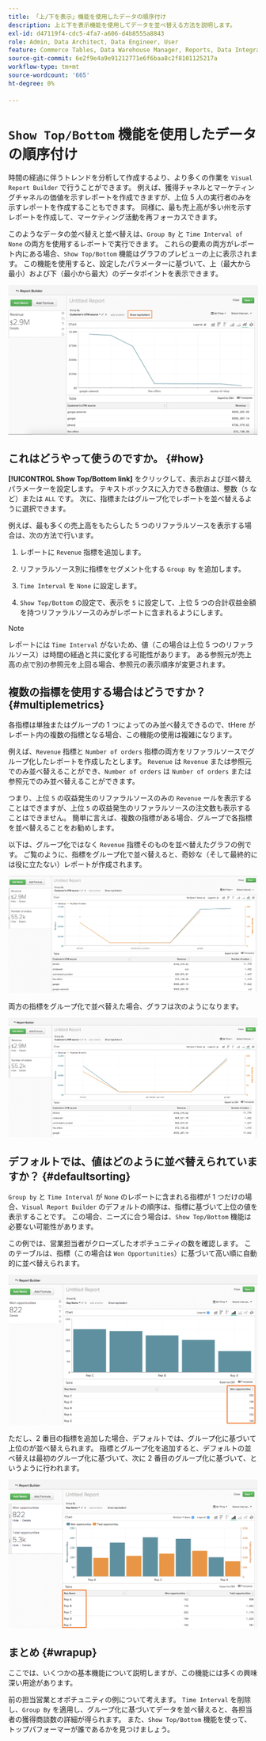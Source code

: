 ```yaml
---
title: 「上/下を表示」機能を使用したデータの順序付け
description: 上と下を表示機能を使用してデータを並べ替える方法を説明します。
exl-id: d47119f4-cdc5-4fa7-a606-d4b8555a8843
role: Admin, Data Architect, Data Engineer, User
feature: Commerce Tables, Data Warehouse Manager, Reports, Data Integration
source-git-commit: 6e2f9e4a9e91212771e6f6baa8c2f8101125217a
workflow-type: tm+mt
source-wordcount: '665'
ht-degree: 0%

---
```


# `Show Top/Bottom` 機能を使用したデータの順序付け

時間の経過に伴うトレンドを分析して作成するより、より多くの作業を `Visual Report Builder` で行うことができます。 例えば、獲得チャネルとマーケティングチャネルの価値を示すレポートを作成できますが、上位 5 人の実行者のみを示すレポートを作成することもできます。 同様に、最も売上高が多い州を示すレポートを作成して、マーケティング活動を再フォーカスできます。

このようなデータの並べ替えと並べ替えは、`Group By` と `Time Interval of None` の両方を使用するレポートで実行できます。 これらの要素の両方がレポート内にある場合、`Show Top/Bottom` 機能はグラフのプレビューの上に表示されます。 この機能を使用すると、設定したパラメーターに基づいて、上（最大から最小）および下（最小から最大）のデータポイントを表示できます。

![ ビジュアルReport Builderで上/下機能を表示します。](../../assets/Show_Top_Bottom.png)

## これはどうやって使うのですか。 {#how}

**[!UICONTROL Show Top/Bottom link]** をクリックして、表示および並べ替えパラメーターを設定します。 テキストボックスに入力できる数値は、整数（`5` など）または `ALL` です。 次に、指標またはグループ化でレポートを並べ替えるように選択できます。

例えば、最も多くの売上高をもたらした 5 つのリファラルソースを表示する場合は、次の方法で行います。

1. レポートに `Revenue` 指標を追加します。

1. リファラルソース別に指標をセグメント化する `Group By` を追加します。

1. `Time Interval` を `None` に設定します。

1. `Show Top/Bottom` の設定で、表示を `5` に設定して、上位 5 つの合計収益金額を持つリファラルソースのみがレポートに含まれるようにします。

>[!NOTE]
>
>レポートには `Time Interval` がないため、値（この場合は上位 5 つのリファラルソース）は時間の経過と共に変化する可能性があります。 ある参照元が売上高の点で別の参照元を上回る場合、参照元の表示順序が変更されます。

## 複数の指標を使用する場合はどうですか？ {#multiplemetrics}

各指標は単独またはグループの 1 つによってのみ並べ替えできるので、tHere がレポート内の複数の指標となる場合、この機能の使用は複雑になります。

例えば、`Revenue` 指標と `Number of orders` 指標の両方をリファラルソースでグループ化したレポートを作成したとします。 `Revenue` は `Revenue` または参照元でのみ並べ替えることができ、`Number of orders` は `Number of orders` または参照元でのみ並べ替えることができます。

つまり、上位 `5` の収益発生のリファラルソースのみの `Revenue` ールを表示することはできますが、上位 `5` の収益発生のリファラルソースの注文数も表示することはできません。 簡単に言えば、複数の指標がある場合、グループで各指標を並べ替えることをお勧めします。

以下は、グループ化ではなく `Revenue` 指標そのものを並べ替えたグラフの例です。 ご覧のように、指標をグループ化で並べ替えると、奇妙な（そして最終的には役に立たない）レポートが作成されます。

![ 不審で役に立たないレポートの結果 ](../../assets/strange-report-results.png)

両方の指標をグループ化で並べ替えた場合、グラフは次のようになります。

![ グループ化による両方の指標の並べ替え ](../../assets/sort-metrics-by-grouping.png)

## デフォルトでは、値はどのように並べ替えられていますか？ {#defaultsorting}

`Group by` と `Time Interval` が `None` のレポートに含まれる指標が 1 つだけの場合、`Visual Report Builder` のデフォルトの順序は、指標に基づいて上位の値を表示することです。 この場合、ニーズに合う場合は、`Show Top/Bottom` 機能は必要ない可能性があります。

この例では、営業担当者がクローズしたオポチュニティの数を確認します。 このテーブルは、指標（この場合は `Won Opportunities`）に基づいて高い順に自動的に並べ替えられます。

![ 指標による並べ替え ](../../assets/Ordered_by_metric.png)

ただし、2 番目の指標を追加した場合、デフォルトでは、グループ化に基づいて上位のが並べ替えられます。 指標とグループ化を追加すると、デフォルトの並べ替えは最初のグループ化に基づいて、次に 2 番目のグループ化に基づいて、というように行われます。

![ グループ化による順序付け ](../../assets/Ordered_by_grouping.png)

## まとめ {#wrapup}

ここでは、いくつかの基本機能について説明しますが、この機能には多くの興味深い用途があります。

前の担当営業とオポチュニティの例について考えます。 `Time Interval` を削除し、`Group By` を適用し、グループ化に基づいてデータを並べ替えると、各担当者の獲得商談数の詳細が得られます。 また、`Show Top/Bottom` 機能を使って、トップパフォーマーが誰であるかを見つけましょう。
